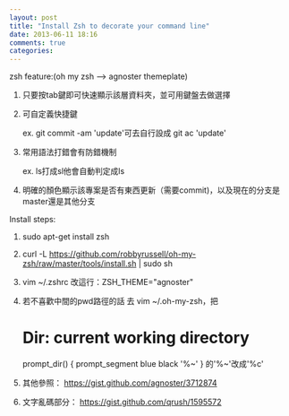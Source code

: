 ```yaml
---
layout: post
title: "Install Zsh to decorate your command line"
date: 2013-06-11 18:16
comments: true
categories: 
---
```

zsh feature:(oh my zsh --> agnoster themeplate)

1. 只要按tab鍵即可快速顯示該層資料夾，並可用鍵盤去做選擇
2. 可自定義快捷鍵

	ex. git commit -am 'update'可去自行設成 git ac 'update'

3. 常用語法打錯會有防錯機制
	
	ex. ls打成sl他會自動判定成ls

4. 明確的顏色顯示該專案是否有東西更新（需要commit)，以及現在的分支是master還是其他分支


Install steps:

1. sudo apt-get install zsh
2. curl -L https://github.com/robbyrussell/oh-my-zsh/raw/master/tools/install.sh | sudo sh
3. vim ~/.zshrc 改這行：ZSH_THEME="agnoster"
4. 若不喜歡中間的pwd路徑的話
	去 vim ~/.oh-my-zsh，把
	
	# Dir: current working directory

	prompt_dir() {
		prompt_segment blue black '%~' 
	}
	的'%~'改成'%c' 

5. 其他參照：
https://gist.github.com/agnoster/3712874
6. 文字亂碼部分：
https://gist.github.com/qrush/1595572

